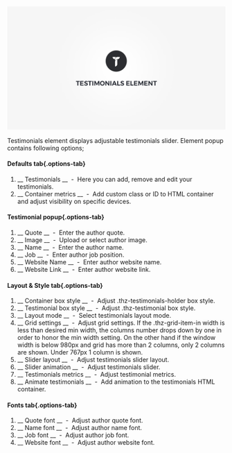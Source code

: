 <div class="thz-doc-image max">
<a class="thz-lightbox mfp-iframe" href="https://vimeo.com/302181534" data-mfp-title="Creatus WordPress Theme Testimonials Element" data-modal-size="large">
	<img src="../../docs-media/splash-testimonials-element.jpg" alt="Creatus WordPress Theme Testimonials Element" />
</a>
</div>

Testimonials element displays adjustable testimonials slider. Element popup contains following options;

#### Defaults tab{.options-tab}
1. __ Testimonials __ &nbsp;-&nbsp; Here you can add, remove and edit your testimonials.
1. __ Container metrics __ &nbsp;-&nbsp; Add custom class or ID to HTML container and adjust visibility on specific devices.

#### Testimonial popup{.options-tab}
1. __ Quote __ &nbsp;-&nbsp; Enter the author quote.
1. __ Image __ &nbsp;-&nbsp; Upload or select author image.
1. __ Name __ &nbsp;-&nbsp; Enter the author name.
1. __ Job __ &nbsp;-&nbsp; Enter author job position.
1. __ Website Name __ &nbsp;-&nbsp; Enter author website name.
1. __ Website Link __ &nbsp;-&nbsp; Enter author website link.

#### Layout & Style tab{.options-tab}
1. __ Container box style __ &nbsp;-&nbsp; Adjust .thz-testimonials-holder box style.
1. __ Testimonial box style __ &nbsp;-&nbsp; Adjust .thz-testimonial box style.
1. __ Layout mode __ &nbsp;-&nbsp; Select testimonials layout mode.
1. __ Grid settings __ &nbsp;-&nbsp; Adjust grid settings. If the .thz-grid-item-in width is less than desired min width, the columns number drops down by one in order to honor the min width setting. On the other hand if the window width is below 980px and grid has more than 2 columns, only 2 columns are shown. Under 767px 1 column is shown.
1. __ Slider layout __ &nbsp;-&nbsp; Adjust testimonials slider layout.
1. __ Slider animation __ &nbsp;-&nbsp; Adjust testimonials slider.
1. __ Testimonials metrics __ &nbsp;-&nbsp; Adjust testimonial metrics.
1. __ Animate testimonials __ &nbsp;-&nbsp; Add animation to the testimonials HTML container.

#### Fonts tab{.options-tab}
1. __ Quote font __ &nbsp;-&nbsp; Adjust author quote font.
1. __ Name font __ &nbsp;-&nbsp; Adjust author name font.
1. __ Job font __ &nbsp;-&nbsp; Adjust author job font.
1. __ Website font __ &nbsp;-&nbsp; Adjust author website font.